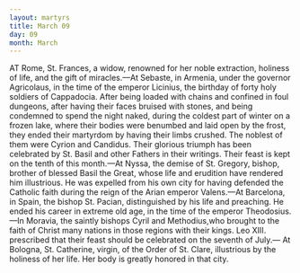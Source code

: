```yaml
---
layout: martyrs
title: March 09
day: 09
month: March
---
```

AT Rome, St. Frances, a widow, renowned for her
noble extraction, holiness of life, and the gift of
miracles.&mdash;At Sebaste, in Armenia, under the governor Agricolaus, in the time of the emperor Licinius, the birthday of forty holy soldiers of Cappadocia. After being loaded with chains and confined
in foul dungeons, after having their faces bruised
with stones, and being condemned to spend the night
naked, during the coldest part of winter on a frozen
lake, where their bodies were benumbed and laid
open by the frost, they ended their martyrdom by
having their limbs crushed. The noblest of them
were Cyrion and Candidus. Their glorious triumph
has been celebrated by St. Basil and other Fathers
in their writings. Their feast is kept on the tenth
of this month.&mdash;At Nyssa, the demise of St. Gregory,
bishop, brother of blessed Basil the Great, whose
life and erudition have rendered him illustrious.
He was expelled from his own city for having defended the Catholic faith during the reign of the
Arian emperor Valens.&mdash;At Barcelona, in Spain, the
bishop St. Pacian, distinguished by his life and
preaching. He ended his career in extreme old age,
in the time of the emperor Theodosius.&mdash;In Moravia,
the saintly bishops Cyril and Methodius,who brought
to the faith of Christ many nations in those regions
with their kings. Leo XIII. prescribed that their
feast should be celebrated on the seventh of July.&mdash;
At Bologna, St. Catherine, virgin, of the Order of
St. Clare, illustrious by the holiness of her life. Her
body is greatly honored in that city.


